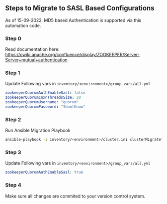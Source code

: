 ## Steps to Migrate to SASL Based Configurations
As of 15-09-2022, MD5 based Authentication is supported via this automation code.

### Step 0
Read documentation here: https://cwiki.apache.org/confluence/display/ZOOKEEPER/Server-Server+mutual+authentication

### Step 1
Update Following vars in ```inventory/<environment>/group_vars/all.yml```
```yaml
zookeeperQuorumAuthEnableSasl: false
zookeeperQuorumCnxnThreadsSize: 20
zookeeperQuorumUsername: "quorum"
zookeeperQuorumPassword: "IdontKnow"
```

### Step 2
Run Ansible Migration Playbook

```bash
ansible-playbook -i inventory/<environment>/cluster.ini clusterMigrateToSasLAuth.yml
```

### Step 3
Update Following vars in ```inventory/<environment>/group_vars/all.yml```
```yaml
zookeeperQuorumAuthEnableSasl: true
```

### Step 4
Make sure all changes are commited to your version control system.